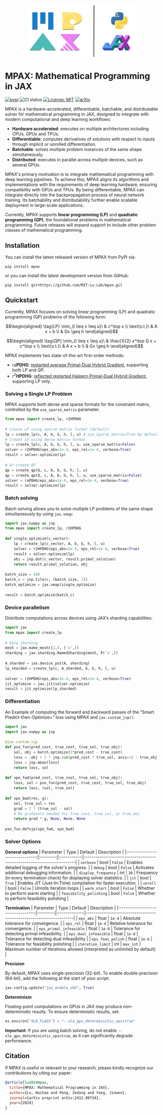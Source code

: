 <p align="center">
  <img src="https://github.com/MIT-Lu-Lab/mpax/blob/main/docs/mpax.png" alt="MPAX" width="360">
</p>

# MPAX: Mathematical Programming in JAX

[![pypi](https://img.shields.io/pypi/v/mpax.svg?color=brightgreen)](https://pypi.org/pypi/mpax/)
![CI status](https://github.com/MIT-Lu-Lab/MPAX/actions/workflows/test.yml/badge.svg?branch=main)
[![License: MIT](https://img.shields.io/badge/License-MIT-yellow.svg)](https://github.com/MIT-Lu-Lab/MPAX/blob/main/LICENSE)
[![arXiv](https://img.shields.io/badge/arXiv-2412.09734-B31B1B.svg)](https://arxiv.org/abs/2412.09734)

MPAX is a hardware-accelerated, differentiable, batchable, and distributable solver for mathematical programming in JAX, designed to integrate with modern computational and deep learning workflows:

- **Hardware accelerated**: executes on multiple architectures including CPUs, GPUs and TPUs.
- **Differentiable**: computes derivatives of solutions with respect to inputs through implicit or unrolled differentiation.
- **Batchable**: solves multiple problem instances of the same shape simultaneously.
- **Distributed**: executes in parallel across multiple devices, such as several GPUs.

MPAX's primary motivation is to integrate mathematical programming with deep learning pipelines. To achieve this, MPAX aligns its algorithms and implementations with the requirements of deep learning hardware, ensuring compatibility with GPUs and TPUs. By being differentiable, MPAX can integrate directly into the backpropagation process of neural network training. Its batchability and distributability further enable scalable deployment in large-scale applications. 

Currently, MPAX supports **linear programming (LP)** and **quadratic programming (QP)**, the foundational problems in mathematical programming. Future releases will expand support to include other problem classes of mathematical programming.

## Installation

You can install the latest released version of MPAX from PyPI via:
```
pip install mpax
```
or you can install the latest development version from GitHub:
```
pip install git+https://github.com/MIT-Lu-Lab/mpax.git
```

## Quickstart

Currently, MPAX focuses on solving linear programming (LP) and quadratic programming (QP) problems of the following form:

```math
\begin{aligned}
\tag{LP}
\min_{l \leq x \leq u}\ & c^\top x \\
\text{s.t.}\ & A x = b \\
& Gx \geq h
\end{aligned}
```

```math
\begin{aligned}
\tag{QP}
\min_{l \leq x \leq u}\ & \frac{1}{2} x^\top Q x + c^\top x \\
\text{s.t.}\ & A x = b \\
& Gx \geq h
\end{aligned}
```

MPAX implements two state-of-the-art first-order methods:
* $\boldsymbol{\mathrm{ra}}$**PDHG**: [restarted average Primal-Dual Hybrid Gradient](https://arxiv.org/abs/2311.12180), supporting both LP and QP.
* $\boldsymbol{\mathrm{r^2}}$**HPDHG**: [reflected restarted Halpern Primal-Dual Hybrid Gradient](https://arxiv.org/abs/2407.16144), supporting LP only.

### Solving a Single LP Problem
MPAX supports both dense and sparse formats for the constraint matrix, controlled by the `use_sparse_matrix` parameter.
```python
from mpax import create_lp, r2HPDHG

# Create LP using sparse matrix format (default)
lp = create_lp(c, A, b, G, h, l, u) # use_sparse_matrix=True by default
# Create LP using dense matrix format
lp = create_lp(c, A, b, G, h, l, u, use_sparse_matrix=False)
solver = r2HPDHG(eps_abs=1e-4, eps_rel=1e-4, verbose=True)
result = solver.optimize(lp)

# Or create QP
qp = create_qp(Q, c, A, b, G, h, l, u)
qp = create_qp(Q, c, A, b, G, h, l, u, use_sparse_matrix=False)
solver = raPDHG(eps_abs=1e-4, eps_rel=1e-4, verbose=True)
result = solver.optimize(lp)
```

### Batch solving
Batch solving allows you to solve multiple LP problems of the same shape simultaneously by using `jax.vmap`:
```python
import jax.numpy as jnp
from mpax import create_lp, r2HPDHG

def single_optimize(c_vector):
    lp = create_lp(c_vector, A, b, G, h, l, u)
    solver = r2HPDHG(eps_abs=1e-4, eps_rel=1e-4, verbose=True)
    result = solver.optimize(lp)
    obj = jnp.dot(c_vector, result.primal_solution)
    return result.primal_solution, obj

batch_size = 100
batch_c = jnp.tile(c, (batch_size, 1))
batch_optimize = jax.vmap(single_optimize)

result = batch_optimize(batch_c)
```

### Device parallelism
Distribute computations across devices using JAX’s sharding capabilities:

```python
import jax
from mpax import create_lp

# Data sharding
mesh = jax.make_mesh((2,), ('x',))
sharding = jax.sharding.NamedSharding(mesh, P('x',))

A_sharded = jax.device_put(A, sharding)
lp_sharded = create_lp(c, A_sharded, b, G, h, l, u)

solver = r2HPDHG(eps_abs=1e-4, eps_rel=1e-4, verbose=True)
jit_optimize = jax.jit(solver.optimize)
result = jit_optimize(lp_sharded)
```

### Differentiation
An Example of computing the forward and backward passes of the "Smart Predict-then-Optimize+" loss using MPAX and `jax.custom_jvp()`.
```python
import jax
import jax.numpy as jnp

@jax.custom_vjp
def pso_fun(pred_cost, true_cost, true_sol, true_obj):
    sol, obj = batch_optimize(2*pred_cost - true_cost)
    loss = -obj + 2 * jnp.sum(pred_cost * true_sol, axis=1) - true_obj
    loss = jnp.mean(loss)
    return loss, sol

def spo_fwd(pred_cost, true_cost, true_sol, true_obj):
    loss, sol = pso_fun(pred_cost, true_cost, true_sol, true_obj)
    return loss, (sol, true_sol)

def spo_bwd(res, g):
    sol, true_sol = res
    grad = 2 * (true_sol - sol)
    # No gradients needed for true_cost, true_sol, or true_obj
    return grad * g, None, None, None

pso_fun.defvjp(spo_fwd, spo_bwd)
```

### Solver Options

**General options**
| Parameter                     | Type   | Default   | Description                                                             |
|:-------------------------------:|:--------:|:-----------:|-------------------------------------------------------------------------|
| `verbose`                    | bool   | `False`   | Enables detailed logging of the solver's progress.                     |
| `debug`                      | bool   | `False`   | Activates additional debugging information.                            |
| `display_frequency`          | int    | `10`      | Frequency (in every termination check) for displaying solver statistics.            |
| `jit`                        | bool   | `True`    | Enables JIT (Just-In-Time) compilation for faster execution.            |
| `unroll`                     | bool   | `False`   | Unrolls iteration loops  |
| `warm_start`                 | bool   | `False`   | Whether to perform warm starting  |
| `feasibility_polishing`      | bool   | `False`   | Whether to perform feasibility polishing  |

**Termination**
| Parameter                        | Type   | Default     | Description                                                           |
|:----------------------------------:|:--------:|:-------------:|-----------------------------------------------------------------------|
| `eps_abs`                       | float  | `1e-4`      | Absolute tolerance for convergence.                                   |
| `eps_rel`                       | float  | `1e-4`      | Relative tolerance for convergence.                                   |
| `eps_primal_infeasible`         | float  | `1e-8`      | Tolerance for detecting primal infeasibility.                         |
| `eps_dual_infeasible`           | float  | `1e-8`      | Tolerance for detecting dual infeasibility                           |
| `eps_feas_polish`               | float  | `1e-6`      | Tolerance for feasibility polishing |
| `iteration_limit`               | int    | `max_int`   | Maximum number of iterations allowed (interpreted as unlimited by default) |

**Precision**

By default, MPAX uses single-precision (32-bit). To enable double-precision (64-bit), add the following at the start of your script:

```python
jax.config.update("jax_enable_x64", True)
```

**Determinism**

Floating-point computations on GPUs in JAX may produce non-deterministic results. To ensure deterministic results, set:
```python
os.environ["XLA_FLAGS"] = "--xla_gpu_deterministic_ops=true"
```
**Important**: If you are using batch solving, do not enable `--xla_gpu_deterministic_ops=true`, as it can significantly degrade performance.

## Citation
If MPAX is useful or relevant to your research, please kindly recognize our contributions by citing our paper:
```bibtex
@article{lu2024mpax,
  title={MPAX: Mathematical Programming in JAX},
  author={Lu, Haihao and Peng, Zedong and Yang, Jinwen},
  journal={arXiv preprint arXiv:2412.09734},
  year={2024}
}
```